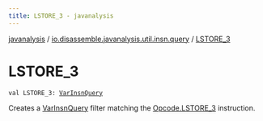```yaml
---
title: LSTORE_3 - javanalysis
---
```


[javanalysis](../index.html) / [io.disassemble.javanalysis.util.insn.query](index.html) / [LSTORE_3](./-l-s-t-o-r-e_3.html)

# LSTORE_3

`val LSTORE_3: `[`VarInsnQuery`](-var-insn-query/index.html)

Creates a [VarInsnQuery](-var-insn-query/index.html) filter matching the [Opcode.LSTORE_3](#) instruction.

